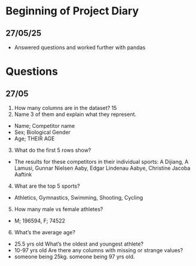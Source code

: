 # Beginning of Project Diary

## 27/05/25
- Answered questions and worked further with pandas

# Questions

## 27/05

1. How many columns are in the dataset?
15
2. Name 3 of them and explain what they represent.
- Name; Competitor name
- Sex; Biological Gender
- Age; THEIR AGE
3. What do the first 5 rows show?
- The results for these competitors in their individual sports: A Dijiang, A Lamusi, Gunnar Nielsen Aaby, Edgar Lindenau Aabye, Christine Jacoba Aaftink
4. What are the top 5 sports?
- Athletics, Gymnastics, Swimming, Shooting, Cycling
5. How many male vs female athletes?
- M; 196594, F; 74522

6. What’s the average age?
- 25.5 yrs old
What’s the oldest and youngest athlete?
- 10-97 yrs old
Are there any columns with missing or strange values?
- someone being 25kg. someone being 97 yrs old.
